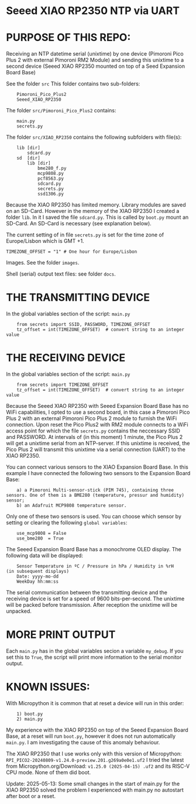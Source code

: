 # Seeed XIAO RP2350 NTP via UART

# PURPOSE OF THIS REPO:

Receiving an NTP datetime serial (unixtime) by one device (Pimoroni Pico Plus 2 with external Pimoroni RM2 Module)
and sending this unixtime to a second device (Seeed XIAO RP2350 mounted on top of a Seed Expansion Board Base)

See the folder ```src```
This folder contains two sub-folders: 
```
    Pimoroni_Pico_Plus2
    Seeed_XIAO_RP2350
```

The folder ```src/Pimoroni_Pico_Plus2``` contains:
```
    main.py
    secrets.py
```

The folder ```src/XIAO_RP2350``` contains the following subfolders with file(s):
```
    lib [dir]
        sdcard.py
    sd  [dir]
        lib [dir]
            bme280_f.py
            mcp9808.py
            pcf8563.py
            sdcard.py
            secrets.py
            ssd1306.py
```

Because the XIAO RP2350 has limited memory. Library modules are saved on an SD-Card. 
However in the memory of the XIAO RP2350 I created a folder ```lib```. In it I saved the file ```sdcard.py```.
This is called by ```boot.py``` mount an SD-Card. An SD-Card is necessary (see explanation below).

The current setting of  in file ```secrets.py``` is set for the time zone of Europe/Lisbon
which is GMT +1.

```
TIMEZONE_OFFSET = "1" # One hour for Europe/Lisbon
```

Images. See the folder ```images```.

Shell (serial) output text files: see folder ```docs```.


# THE TRANSMITTING DEVICE

In the global variables section of the script: ```main.py``` 
```
    from secrets import SSID, PASSWORD, TIMEZONE_OFFSET
    tz_offset = int(TIMEZONE_OFFSET)  # convert string to an integer value

```

# THE RECEIVING DEVICE

In the global variables section of the script: ```main.py``` 
```
    from secrets import TIMEZONE_OFFSET
    tz_offset = int(TIMEZONE_OFFSET)  # convert string to an integer value
```

Because the Seeed XIAO RP2350 with Seeed Expansion Board Base has no WiFi capabilities,
I opted to use a second board, in this case a Pimoroni Pico Plus 2 with an external Pimoroni Pico Plus 2 module to furnish the WiFi connection. Upon reset the Pico Plus2 with RM2 module connects to a WiFi access point for which the file ```secrets.py``` contains the neccessary SSID and PASSWORD. At intervals of (in this moment) 1 minute, the Pico Plus 2 will get a unixtime serial from an NTP-server. If this unixtime is received, the Pico Plus 2 will transmit this unixtime via a serial connection (UART) to the XIAO RP2350.

You can connect various sensors to the XIAO Expansion Board Base. In this example I have connected the following two sensors to the Expansion Board Base:
```
    a) a Pimoroni Multi-sensor-stick (PIM 745), containing three sensors. One of them is a BME280 (temperature, pressur and humidity) sensor;
    b) an Adafruit MCP9808 temperature sensor.
```
Only one of these two sensors is used. You can choose which sensor by setting or clearing the following ```global variables```:
```
    use_mcp9808 = False
    use_bme280  = True
```

The Seeed Expansion Board Base has a monochrome OLED display.
The following data will be displayed:
```
    Sensor Temperature in ºC / Pressure in hPa / Humidity in %rH    (in subsequent displays)
    Date: yyyy-mo-dd
    WeekDay hh:mm:ss
```

The serial communication between the transmitting device and the receiving device is set for a speed of 9600 bits-per-second.
The unixtime will be packed before transmission. After reception the unixtime will be unpacked.


# MORE PRINT OUTPUT
Each ```main.py``` has in the global variables secion a variable ```my_debug```. If you set this to ```True```, the script will print more information to the serial monitor output.

# KNOWN ISSUES:
With Micropython it is common that at reset a device will run in this order:
```
    1) boot.py
    2) main.py
```

My experience with the XIAO RP2350 on top of the Seeed Expansion Board Base, at a reset will run ```boot.py```, however it does not run automatically ```main.py```.
I am investigating the cause of this anomaly behaviour.

The XIAO RP2350 that I use works only with this version of Micropython: ```RPI_PICO2-20240809-v1.24.0-preview.201.g269a0e0e1.uf2```
I tried the latest from Micropython.org/Download: ```v1.25.0 (2025-04-15) .uf2``` and its RISC-V CPU mode. None of them did boot.

Update: 2025-05-13:
Some small changes in the start of main.py for the XIAO RP2350 solved the problem I experienced with main.py no autostart after boot or a reset.


